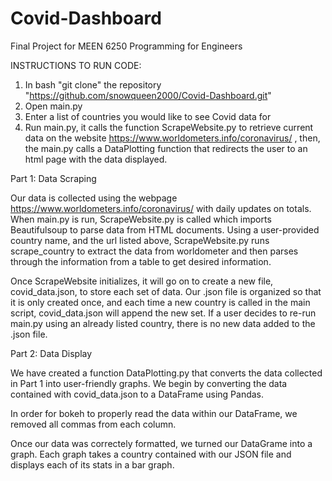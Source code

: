 # Covid-Dashboard
Final Project for MEEN 6250 Programming for Engineers

INSTRUCTIONS TO RUN CODE:

1. In bash "git clone" the repository "https://github.com/snowqueen2000/Covid-Dashboard.git"
2. Open main.py 
3. Enter a list of countries you would like to see Covid data for
4. Run main.py, it calls the function ScrapeWebsite.py to retrieve current data on the website https://www.worldometers.info/coronavirus/ , then, the main.py calls a DataPlotting function that redirects the user to an html page with the data displayed.

Part 1: Data Scraping 

Our data is collected using the webpage https://www.worldometers.info/coronavirus/ with daily updates on totals. When main.py is run, ScrapeWebsite.py is called which imports Beautifulsoup to parse data from HTML documents. Using a user-provided country name, and the url listed above, ScrapeWebsite.py runs scrape_country to extract the data from worldometer and then parses through the information from a table to get desired information.

Once ScrapeWebsite initializes, it will go on to create a new file, covid_data.json, to store each set of data. Our .json file is organized so that it is only created once, and each time a new country is called in the main script, covid_data.json will append the new set. If a user decides to re-run main.py using an already listed country, there is no new data added to the .json file. 

Part 2: Data Display 

We have created a function DataPlotting.py that converts the data collected in Part 1 into user-friendly graphs. We begin by converting the data contained with covid_data.json to a DataFrame using Pandas. 

In order for bokeh to properly read the data within our DataFrame, we removed all commas from each column. 

Once our data was correctely formatted, we turned our DataGrame into a graph. Each graph takes a country contained with our JSON file and displays each of its stats in a bar graph. 


